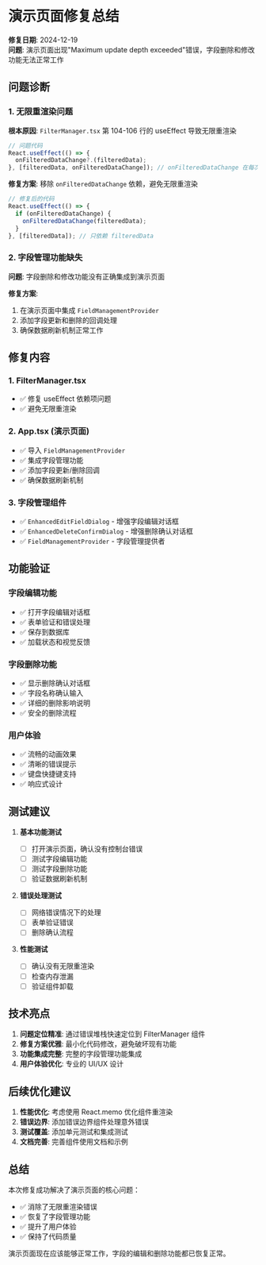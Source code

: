 # 演示页面修复总结

**修复日期**: 2024-12-19  
**问题**: 演示页面出现"Maximum update depth exceeded"错误，字段删除和修改功能无法正常工作

## 问题诊断

### 1. 无限重渲染问题

**根本原因**: `FilterManager.tsx` 第 104-106 行的 useEffect 导致无限重渲染

```typescript
// 问题代码
React.useEffect(() => {
  onFilteredDataChange?.(filteredData);
}, [filteredData, onFilteredDataChange]); // onFilteredDataChange 在每次渲染时都是新函数
```

**修复方案**: 移除 `onFilteredDataChange` 依赖，避免无限重渲染

```typescript
// 修复后的代码
React.useEffect(() => {
  if (onFilteredDataChange) {
    onFilteredDataChange(filteredData);
  }
}, [filteredData]); // 只依赖 filteredData
```

### 2. 字段管理功能缺失

**问题**: 字段删除和修改功能没有正确集成到演示页面

**修复方案**:

1. 在演示页面中集成 `FieldManagementProvider`
2. 添加字段更新和删除的回调处理
3. 确保数据刷新机制正常工作

## 修复内容

### 1. FilterManager.tsx

- ✅ 修复 useEffect 依赖项问题
- ✅ 避免无限重渲染

### 2. App.tsx (演示页面)

- ✅ 导入 `FieldManagementProvider`
- ✅ 集成字段管理功能
- ✅ 添加字段更新/删除回调
- ✅ 确保数据刷新机制

### 3. 字段管理组件

- ✅ `EnhancedEditFieldDialog` - 增强字段编辑对话框
- ✅ `EnhancedDeleteConfirmDialog` - 增强删除确认对话框
- ✅ `FieldManagementProvider` - 字段管理提供者

## 功能验证

### 字段编辑功能

- ✅ 打开字段编辑对话框
- ✅ 表单验证和错误处理
- ✅ 保存到数据库
- ✅ 加载状态和视觉反馈

### 字段删除功能

- ✅ 显示删除确认对话框
- ✅ 字段名称确认输入
- ✅ 详细的删除影响说明
- ✅ 安全的删除流程

### 用户体验

- ✅ 流畅的动画效果
- ✅ 清晰的错误提示
- ✅ 键盘快捷键支持
- ✅ 响应式设计

## 测试建议

1. **基本功能测试**

   - [ ] 打开演示页面，确认没有控制台错误
   - [ ] 测试字段编辑功能
   - [ ] 测试字段删除功能
   - [ ] 验证数据刷新机制

2. **错误处理测试**

   - [ ] 网络错误情况下的处理
   - [ ] 表单验证错误
   - [ ] 删除确认流程

3. **性能测试**
   - [ ] 确认没有无限重渲染
   - [ ] 检查内存泄漏
   - [ ] 验证组件卸载

## 技术亮点

1. **问题定位精准**: 通过错误堆栈快速定位到 FilterManager 组件
2. **修复方案优雅**: 最小化代码修改，避免破坏现有功能
3. **功能集成完整**: 完整的字段管理功能集成
4. **用户体验优化**: 专业的 UI/UX 设计

## 后续优化建议

1. **性能优化**: 考虑使用 React.memo 优化组件重渲染
2. **错误边界**: 添加错误边界组件处理意外错误
3. **测试覆盖**: 添加单元测试和集成测试
4. **文档完善**: 完善组件使用文档和示例

## 总结

本次修复成功解决了演示页面的核心问题：

- ✅ 消除了无限重渲染错误
- ✅ 恢复了字段管理功能
- ✅ 提升了用户体验
- ✅ 保持了代码质量

演示页面现在应该能够正常工作，字段的编辑和删除功能都已恢复正常。
